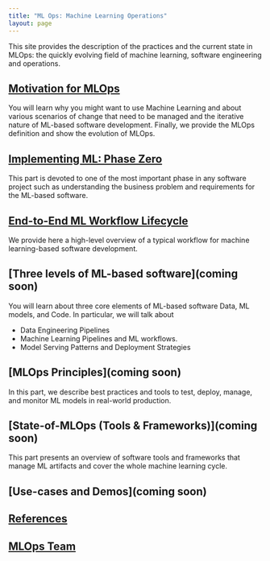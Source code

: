 ```yaml
---
title: "ML Ops: Machine Learning Operations"
layout: page
---
```


This site provides the description of the practices and the current state in MLOps: the quickly evolving field of machine learning, software engineering and operations.


## [Motivation for MLOps](content/motivation.md)

You will learn why you might want to use Machine Learning and about various scenarios of change that need to be managed and the iterative nature of ML-based software development. Finally, we provide the MLOps definition and show the evolution of MLOps.
   
## [Implementing ML: Phase Zero](content/phase-zero.md)

This part is devoted to one of the most important phase in any software project such as understanding the business problem and requirements for the ML-based software.

## [End-to-End ML Workflow Lifecycle](content/end-to-end-ml-workflow.md) 

We provide here a high-level overview of a typical workflow for machine learning-based software development.

## [Three levels of ML-based software](coming soon)

You will learn about three core elements of ML-based software Data, ML models, and Code. In particular, we will talk about 
   * Data Engineering Pipelines
   * Machine Learning Pipelines and ML workflows.
   * Model Serving Patterns and Deployment Strategies

## [MLOps Principles](coming soon) 

In this part, we describe best practices and tools to test, deploy, manage, and monitor ML models in real-world production.


## [State-of-MLOps (Tools & Frameworks)](coming soon) 

This part presents an overview of software tools and frameworks that manage ML artifacts and cover the whole machine learning cycle.

## [Use-cases and Demos](coming soon) 

## [References](content/references.md)

## [MLOps Team](content/ml-ops-team.md)